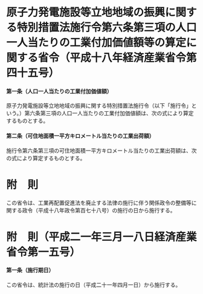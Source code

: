 # 原子力発電施設等立地地域の振興に関する特別措置法施行令第六条第三項の人口一人当たりの工業付加価値額等の算定に関する省令（平成十八年経済産業省令第四十五号）
#### 第一条（人口一人当たりの工業付加価値額）
原子力発電施設等立地地域の振興に関する特別措置法施行令（以下「施行令」という。）第六条第三項の人口一人当たりの工業付加価値額は、次の式により算定するものとする。
#### 第二条（可住地面積一平方キロメートル当たりの工業出荷額）
施行令第六条第三項の可住地面積一平方キロメートル当たりの工業出荷額は、次の式により算定するものとする。
# 附　則
この省令は、工業再配置促進法を廃止する法律の施行に伴う関係政令の整備等に関する政令（平成十八年政令第百七十八号）の施行の日から施行する。
# 附　則（平成二一年三月一八日経済産業省令第一五号）
#### 第一条（施行期日）
この省令は、統計法の施行の日（平成二十一年四月一日）から施行する。
